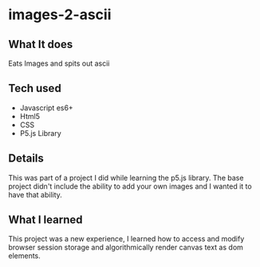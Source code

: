 # images-2-ascii

## What It does
Eats Images and spits out ascii

## Tech used
- Javascript es6+
- Html5
- CSS
- P5.js Library

## Details
This was part of a project I did while learning the p5.js library. The base project didn't include the ability to add your own images and I wanted it to have that ability.

## What I learned
This project was a new experience, I learned how to access and modify browser session storage and algorithmically render canvas text as dom elements.
